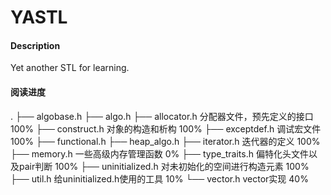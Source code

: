 # YASTL

#### Description
Yet another STL for learning.

#### 阅读进度
.
├── algobase.h
├── algo.h
├── allocator.h         分配器文件，预先定义的接口  100%
├── construct.h         对象的构造和析构           100%
├── exceptdef.h         调试宏文件                 100%
├── functional.h
├── heap_algo.h
├── iterator.h          迭代器的定义                 100%
├── memory.h            一些高级内存管理函数           0%
├── type_traits.h       偏特化头文件以及pair判断    100%
├── uninitialized.h     对未初始化的空间进行构造元素  100%
├── util.h              给uninitialized.h使用的工具   10%
└── vector.h            vector实现                  40%
